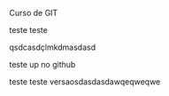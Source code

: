 Curso de GIT

teste teste

qsdcasdçlmkdmasdasd

teste up no github

teste teste versaosdasdasdawqeqweqwe

